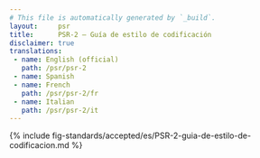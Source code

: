 ```yaml
---
# This file is automatically generated by `_build`.
layout:     psr
title:      PSR-2 — Guía de estilo de codificación
disclaimer: true
translations:
 - name: English (official)
   path: /psr/psr-2
 - name: Spanish
 - name: French
   path: /psr/psr-2/fr
 - name: Italian
   path: /psr/psr-2/it
---
```

{% include fig-standards/accepted/es/PSR-2-guia-de-estilo-de-codificacion.md %}
